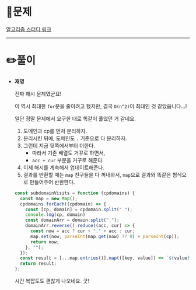 # 📄문제

[알고리즘 스터디 링크](https://www.notion.so/hysoung/Subdomain-Visit-Count-931c7067d6ec44f796f19b59e354edc5)

---

# ✏️풀이

- **재영**
    
    진짜 해시 문제였군요!
    
    이 역시 최대한 `for`문을 줄이려고 했지만, 결국 `O(n^2)`이 최대인 것 같았읍니다...!
    
    일단 정말 문제에서 요구한 대로 똑같이 풀었던 거 같네요.
    
    1. 도메인과 cp를 먼저 분리하자.
    2. 분리시킨 뒤에, 도메인도 `.` 기준으로 다 분리하자.
    3. 그런데 지금 뒷쪽에서부터 더한다. 
        - 따라서 기존 배열도 거꾸로 하면서,
        - `acc + cur` 부분을 거꾸로 해준다.
    4. 이제 해시를 계속해서 업데이트해준다.
    5. 결과를 반환할 때는 `map` 친구들을 다 꺼내와서, `map`으로 결과와 똑같은 형식으로 만들어주어 반환한다.
    
    ```jsx
    const subdomainVisits = function (cpdomains) {
      const map = new Map();
      cpdomains.forEach((cpdomain) => {
        const [cp, domain] = cpdomain.split(" "); 
        console.log(cp, domain)
        const domainArr = domain.split(".");
        domainArr.reverse().reduce((acc, cur) => {
          const now = acc ? cur + "." + acc : cur;
          map.set(now, parseInt(map.get(now) ?? 0) + parseInt(cp));
          return now;
        }, "");
      });
      const result = [...map.entries()].map(([key, value]) => `${value} ${key}`);
      return result;
    };
    ```
    
    시간 복잡도도 괜찮게 나오네요. 굿!

